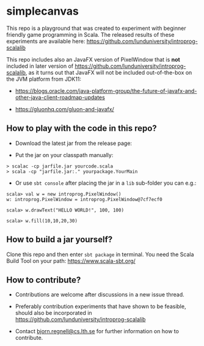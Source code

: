 # simplecanvas

This repo is a playground that was created to experiment with beginner friendly
game programming in Scala. The released results of these experiments are available
here: https://github.com/lunduniversity/introprog-scalalib

This repo includes also an JavaFX version of PixelWindow that is **not** included in
later version of https://github.com/lunduniversity/introprog-scalalib, as it turns out that JavaFX will not be
included out-of-the-box on the JVM platform from JDK11:
 * https://blogs.oracle.com/java-platform-group/the-future-of-javafx-and-other-java-client-roadmap-updates

 * https://gluonhq.com/gluon-and-javafx/

## How to play with the code in this repo?

* Download the latest jar from the release page:

* Put the jar on your classpath manually:
```
> scalac -cp jarfile.jar yourcode.scala
> scala -cp "jarfile.jar:." yourpackage.YourMain
```

* Or use `sbt console` after placing the jar in a `lib` sub-folder you can e.g.:
```
scala> val w = new introprog.PixelWindow()
w: introprog.PixelWindow = introprog.PixelWindow@7cf7ecf0

scala> w.drawText("HELLO WORLD!", 100, 100)

scala> w.fill(10,10,20,30)

```


## How to build a jar yourself?

Clone this repo and then enter `sbt package` in terminal. You need the Scala Build Tool on your path: https://www.scala-sbt.org/


## How to contribute?

* Contributions are welcome after discussions in a new issue thread.

* Preferably contribution experiments that have shown to be feasible, should also be incorporated in  https://github.com/lunduniversity/introprog-scalalib  

* Contact bjorn.regnell@cs.lth.se for further information on how to contribute.
